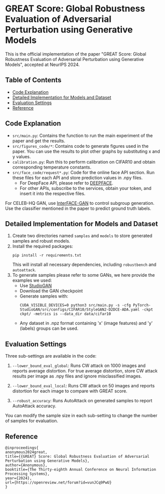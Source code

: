 # GREAT Score: Global Robustness Evaluation of Adversarial Perturbation using Generative Models

This is the official implementation of the paper "GREAT Score: Global Robustness Evaluation of Adversarial Perturbation using Generative Models", accepted at NeurIPS 2024.

## Table of Contents
- [Code Explanation](#code-explanation)
- [Detailed Implementation for Models and Dataset](#detailed-implementation-for-models-and-dataset)
- [Evaluation Settings](#evaluation-settings)
- [Reference](#reference)

## Code Explanation

- `src/main.py`: Contains the function to run the main experiment of the paper and get the results.
- `src/figures_code/*`: Contains code to generate figures used in the paper. You can use the results to plot other graphs by substituting x and y values.
- `calibration.py`: Run this to perform calibration on CIFAR10 and obtain corresponding temperature constants.
- `src/face_code/request*.py`: Code for the online face API section. Run these files for each API and store prediction values in .npy files.
  - For DeepFace API, please refer to [DEEPFACE](https://github.com/serengil/deepface).
  - For other APIs, subscribe to the services, obtain your token, and insert it into the respective files.

For CELEB-HQ GAN, use [InterFACE-GAN](https://github.com/genforce/interfacegan) to control subgroup generation. Use the classifier mentioned in the paper to predict ground truth labels.

## Detailed Implementation for Models and Dataset

1. Create two directories named `samples` and `models` to store generated samples and robust models.
2. Install the required packages:
   ```
   pip install -r requirements.txt
   ```
   This will install all necessary dependencies, including `robustbench` and `autoattack`.
3. To generate samples please refer to some GANs, we here provide the examples we used:
   - Use [StudioGAN](https://github.com/POSTECH-CVLab/PyTorch-StudioGAN)
   - Download the GAN checkpoint
   - Generate samples with:
     ```
     CUDA_VISIBLE_DEVICES=0 python3 src/main.py -s -cfg PyTorch-StudioGAN/src/configs/CIFAR10/StyleGAN2-D2DCE-ADA.yaml -ckpt ckpt/ -metrics is --data_dir data/cifar10
     ```
   - Any dataset in .npz format containing 'x' (image features) and 'y' (labels) groups can be used.

## Evaluation Settings

Three sub-settings are available in the code:

1. `--lower_bound_eval_global`: Runs CW attack on 1000 images and reports average distortion. For true average distortion, store CW attack results per image as .npy files and ignore misclassified images.

2. `--lower_bound_eval_local`: Runs CW attack on 50 images and reports distortion for each image to compare with GREAT score.

3. `--robust_accuracy`: Runs AutoAttack on generated samples to report AutoAttack accuracy.

You can modify the sample size in each sub-setting to change the number of samples for evaluation.

## Reference

```
@inproceedings{
anonymous2024great,
title={{GREAT} Score: Global Robustness Evaluation of Adversarial Perturbation using Generative Models},
author={Anonymous},
booktitle={The Thirty-eighth Annual Conference on Neural Information Processing Systems},
year={2024},
url={https://openreview.net/forum?id=vunJCq9PwU}
}